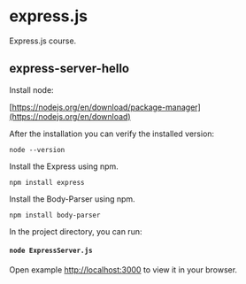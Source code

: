 # express.js
Express.js course.

## express-server-hello

Install node:

[https://nodejs.org/en/download/package-manager](https://nodejs.org/en/download)

After the installation you can verify the installed version:

	node --version

Install the Express using npm.
	
	npm install express
	
Install the Body-Parser using npm.
	
	npm install body-parser

In the project directory, you can run:

#### `node ExpressServer.js` 

Open example [http://localhost:3000](http://localhost:3000) to view it in your browser.
